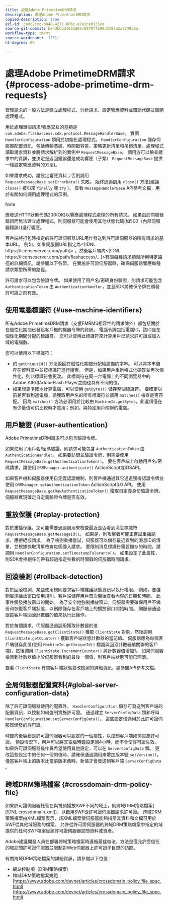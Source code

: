 ```yaml
---
title: 處理Adobe PrimetimeDRM請求
description: 處理Adobe PrimetimeDRM請求
copied-description: true
exl-id: ca9c2ccc-b848-4271-88bc-e7e3ced135ce
source-git-commit: be43bbbd1051886c8979ff590a3197b2a7249b6a
workflow-type: tm+mt
source-wordcount: '1251'
ht-degree: 0%

---
```


# 處理Adobe PrimetimeDRM請求 {#process-adobe-primetime-drm-requests}

管理請求的一般方法是建立處理程式、分析請求、設定響應資料或錯誤代碼並關閉處理程式。

用於處理單個請求/響應交互的基類是 `com.adobe.flashaccess.sdk.protocol.MessageHandlerBase`。 實例 `HandlerConfiguration` 類用於初始化處理程式。 `HandlerConfiguration` 儲存伺服器配置資訊，包括傳輸憑據、時間戳容差、策略更新清單和吊銷清單。處理程式讀取請求資料並將請求解析到的實例中 `RequestMessageBase`。 調用方可以檢查請求中的資訊，並決定是返回錯誤還是成功響應（子類） `RequestMessageBase` 提供一種設定響應資料的方法)。

如果請求成功，請設定響應資料；否則調用 `RequestMessageBase.setErrorData()` 失敗。 始終通過調用 `close()` 方法(建議 `close()` 被叫來 `finally` 塊 `try` )。 查看 `MessageHandlerBase` API參考文檔，用於有關如何調用處理程式的示例。

>[!NOTE]
>
>應發送HTTP狀態代碼200(OK)以響應處理程式處理的所有請求。 如果由於伺服器錯誤而無法建立處理程式，則伺服器可能會使用其他狀態代碼(如500（內部伺服器錯誤）)進行響應。

客戶端將打包時指定的許可證伺服器URL用作發送到許可證伺服器的所有請求的基本URL。 例如，如果伺服器URL指定為&lt;[!DNL ht<span></span>tps://licenseserver.com/path]> ，然後客戶端向&lt;[!DNL ht<span></span>tps://licenseserver.com/path/flashaccess/...]>有關每種請求類型所用特定路徑的詳細資訊，請參閱以下各節。 在實施許可證伺服器時，確保伺服器響應每種請求類型所需的路徑。

許可請求可以包含驗證令牌。 如果使用了用戶名/密碼身份驗證，則請求可能包含 `AuthenticationToken` 由 `AuthenticationHandler`，並且SDK將確保令牌在頒發許可證之前有效。

## 使用電腦標識符 {#use-machine-identifiers}

所有Adobe PrimetimeDRM請求（支援FMRMS相容性的請求除外）都包括關於在個性化期間已發給客戶機的機器令牌的資訊。 電腦令牌包括電腦ID，該ID是在個性化期間分配的標識符。 您可以使用此標識符來計算用戶已請求許可證或加入域的電腦數。

您可以使用以下標識符：

* 的 `getUniqueId()` 方法返回在個性化期間分配給設備的字串。 可以將字串儲存在資料庫中並按標識符進行搜索。 但是，如果用戶重新格式化硬碟並再次個性化，則此標識符會更改。 此標識符在同一台電腦上的不同瀏覽器中的Adobe AIR和AdobeFlash Player之間也具有不同的值。
* 如果想更準確地計算電腦，可以使用 `getBytes()` 儲存整個標識符。 要確定以前是否看到過電腦，請獲取用戶名的所有標識符並調用 `matches()` 檢查是否匹配。 因為 `matches()` 方法必須用於比較由 `MachineId.getBytes`，此選項僅在有少量值可供比較時才實用；例如，與特定用戶關聯的電腦。

## 用戶驗證 {#user-authentication}

Adobe PrimetimeDRM請求可以包含驗證令牌。

如果使用了用戶名/密碼驗證，則請求可能包含 `AuthenticationToken` 由 `AuthenticationHandler`。 如果要訪問並驗證令牌，則需要使用 `RequestMessageBase.getAuthenticationToken()`。 要在客戶端上啟動用戶名/密碼請求，請使用 `DRMManager.authenticate()` ActionScript或iOSAPI。

如果客戶機和伺服器使用自定義認證機制，則客戶機通過其它通道獲得認證令牌並使用 `DRMManager.setAuthenticationToken` ActionScript3.0 API。 使用 `RequestMessageBase.getRawAuthenticationToken()` 獲取自定義身份驗證令牌。 伺服器實現確定自定義驗證令牌是否有效。

## 重放保護 {#replay-protection}

對於重播保護，您可能需要通過調用來檢查最近是否看到消息標識符 `RequestMessageBase.getMessageId()`。 如果是，則攻擊者可能正嘗試重播請求，應拒絕該請求。 為了檢測重播嘗試，伺服器可以儲存最近看到的消息ID的清單，並根據快取清單檢查每個傳入請求。 要限制消息標識符需要儲存的時間，請調用 `HandlerConfiguration.setTimestampTolerance()`。 如果設定了此屬性，則SDK會拒絕任何帶有超過指定秒數的時間戳的伺服器時間請求。

## 回滾檢測 {#rollback-detection}

對於回滾檢測，某些使用規則要求客戶端維護狀態資訊以執行權限。 例如，要強制實施播放窗口使用規則，客戶端儲存用戶首次開始查看內容的日期和時間。 此事件觸發播放窗口的開始。 為了安全地強制播放窗口，伺服器需要確保用戶不備份和恢復客戶端狀態，以刪除儲存在客戶端上的播放窗口開始時間。 伺服器通過跟蹤客戶端回滾計數器的值來執行此操作。

對於每個請求，伺服器通過調用獲取計數器的值 `RequestMessageBase.getClientState()` 獲取 `ClientState` 對象，然後調用 `ClientState.getCounter()` 獲取客戶端狀態計數器的當前值。 伺服器應為每個客戶端儲存此值(使用 `MachineId.getUniqueId()` 標識與回滾計數器值關聯的客戶端)，然後調用 `ClientState.incrementCounter()` 將計數器值增加1。 如果伺服器檢測到計數器值小於伺服器看到的最後一個值，則客戶端狀態可能已回滾。

查看 `ClientState` 有關客戶端狀態篡改檢測的詳細資訊，請參閱API參考文檔。

## 全局伺服器配置資料{#global-server-configuration-data}

除了許可證伺服器使用的配置外， `HandlerConfiguration` 儲存可發送到客戶端的配置資訊，以控制如何強制實施許可證。 通過建立 `ServerConfigData` 類和呼叫 `HandlerConfiguration.setServerConfigData()`。 這些設定僅適用於此許可證伺服器頒發的許可證。

時鐘向後容錯是許可證伺服器可以設定的一個屬性，以控制客戶端如何實施許可證。 預設情況下，用戶可以將其電腦時鐘設定回4小時，而不會使許可證失效。 如果許可證伺服器操作員希望使用其他設定，可以在 `ServerConfigData` 類。 更改這些設定中的任何一個的值時，請確保通過調用來增加版本號 `setVersion()`。 僅當客戶端上的版本比當前版本舊時，新值才會發送到客戶端 `ServerConfigData` 。

## 跨域DRM策略檔案 {#crossdomain-drm-policy-file}

如果許可證伺服器托管在與視頻播放SWF不同的域上，則跨域DRM策略檔案( [!DNL crossdomain.xml])，以啟用SWF從許可證伺服器請求許可證。 跨域DRM策略檔案由XML檔案表示，該XML檔案使伺服器能夠指示其資料和文檔可用於SWF從其他域服務的檔案。 允許從許可證伺服器的跨域DRM策略檔案中指定的域提供的任何SWF檔案從該許可證伺服器訪問資料或資產。

Adobe建議開發人員在部署跨域策略檔案時遵循最佳做法，方法是僅允許受信任的域訪問許可證伺服器並限制對Web伺服器上許可證子目錄的訪問。

有關跨域DRM策略檔案的詳細資訊，請參閱以下位置：

* 網站控制項（DRM策略檔案）
* 跨域DRM策略檔案規範： [https://www.adobe.com/devnet/articles/crossdomain_policy_file_spec.html](https://www.adobe.com/devnet/articles/crossdomain_policy_file_spec.html)
